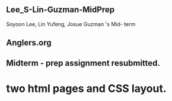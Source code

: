 ## Lee_S-Lin-Guzman-MidPrep

Soyoon Lee, Lin Yufeng, Josue Guzman 's Mid- term

## Anglers.org


## Midterm - prep assignment resubmitted.
# two html pages and CSS layout.
